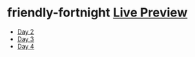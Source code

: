 # friendly-fortnight [Live Preview]()

- [Day 2](https://github.com/Navin-Jethwani-76/friendly-fortnight/commit/fc232e9bea78be7586cd86147a3e7634436cb513)
- [Day 3](https://github.com/Navin-Jethwani-76/friendly-fortnight/commit/fd37c58606d8617fdf6e34f1e6fa81d8054febac)
- [Day 4](https://github.com/Navin-Jethwani-76/friendly-fortnight/commit/98b7c4ad7ec3586b61ecb107b2eafdfbf277d82a)
